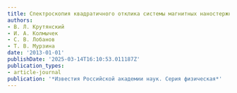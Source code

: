 ```yaml
---
title: Спектроскопия квадратичного отклика системы магнитных наностержней
authors:
- В. Л. Крутянский
- И. А. Колмычек
- С. В. Лобанов
- Т. В. Мурзина
date: '2013-01-01'
publishDate: '2025-03-14T16:10:53.011187Z'
publication_types:
- article-journal
publication: '*Известия Российской академии наук. Серия физическая*'
---
```

